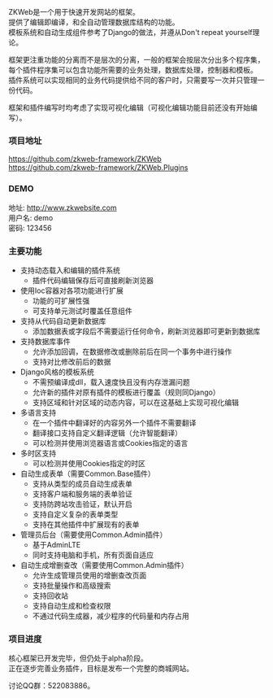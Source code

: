 ZKWeb是一个用于快速开发网站的框架。<br/>
提供了编辑即编译，和全自动管理数据库结构的功能。<br/>
模板系统和自动生成组件参考了Django的做法，并遵从Don't repeat yourself理论。<br/>

框架更注重功能的分离而不是层次的分离，一般的框架会按层次分出多个程序集，<br/>
每个插件程序集可以包含功能所需要的业务处理，数据库处理，控制器和模板。<br/>
插件系统可以实现相同的业务代码提供给不同的客户时，只需要写一次并只管理一份代码。<br/>

框架和插件编写时均考虑了实现可视化编辑（可视化编辑功能目前还没有开始编写）。<br/>

### 项目地址

<a href="https://github.com/zkweb-framework/ZKWeb" target="_blank">https://github.com/zkweb-framework/ZKWeb</a></br>
<a href="https://github.com/zkweb-framework/ZKWeb.Plugins" target="_blank">https://github.com/zkweb-framework/ZKWeb.Plugins</a>

### DEMO

地址: <a href="http://www.zkwebsite.com" target="_blank">http://www.zkwebsite.com</a><br/>
用户名: demo<br/>
密码: 123456<br/>

### 主要功能

* 支持动态载入和编辑的插件系统
	* 插件代码编辑保存后可直接刷新浏览器
* 使用Ioc容器对各项功能进行扩展
	* 功能的可扩展性强
	* 可支持单元测试时覆盖任意组件
* 支持从代码自动更新数据库
	* 添加数据表或字段后不需要运行任何命令，刷新浏览器即可更新到数据库
* 支持数据库事件
	* 允许添加回调，在数据修改或删除前后在同一个事务中进行操作
	* 支持对比修改前后的数据
* Django风格的模板系统
	* 不需预编译成dll，载入速度快且没有内存泄漏问题
	* 允许新的插件对原有插件的模板进行覆盖（规则同Django）
	* 支持区域和针对区域的动态内容，可以在这基础上实现可视化编辑
* 多语言支持
	* 在一个插件中翻译好的内容另外一个插件不需要翻译
	* 翻译接口支持自定义翻译逻辑（允许智能翻译）
	* 可以检测并使用浏览器语言或Cookies指定的语言
* 多时区支持
	* 可以检测并使用Cookies指定的时区
* 自动生成表单（需要Common.Base插件）
	* 支持从类型的成员自动生成表单
	* 支持客户端和服务端的表单验证
	* 支持防跨站攻击验证，默认开启
	* 支持自定义复杂的表单类型
	* 支持在其他插件中扩展现有的表单
* 管理员后台（需要使用Common.Admin插件）
	* 基于AdminLTE
	* 同时支持电脑和手机，所有页面自适应
* 自动生成增删查改（需要使用Common.Admin插件）
	* 允许生成管理员使用的增删查改页面
	* 支持批量操作和高级搜索
	* 支持回收站
	* 支持自动生成和检查权限
	* 不通过代码生成器，减少程序的代码量和内存占用

### 项目进度

核心框架已开发完毕，但仍处于alpha阶段。</br>
正在逐步完善业务插件，目标是发布一个完整的商城网站。

讨论QQ群：522083886。
